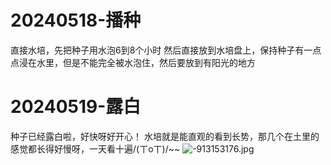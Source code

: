 # 20240518-播种
直接水培，先把种子用水泡6到8个小时
然后直接放到水培盘上，保持种子有一点点浸在水里，但是不能完全被水泡住，然后要放到有阳光的地方
# 20240519-露白
种子已经露白啦，好快呀好开心！
水培就是能直观的看到长势，那几个在土里的感觉都长得好慢呀，一天看十遍/(ㄒoㄒ)/~~
![-913153176.jpg](https://cdn.nlark.com/yuque/0/2024/jpeg/35129411/1716135573942-d03445cb-aca5-4057-9788-1f130308093c.jpeg#averageHue=%237e6a4d&from=url&id=gNpkf&originHeight=4096&originWidth=3072&originalType=binary&ratio=1&rotation=0&showTitle=false&size=5145678&status=done&style=none&title=)

